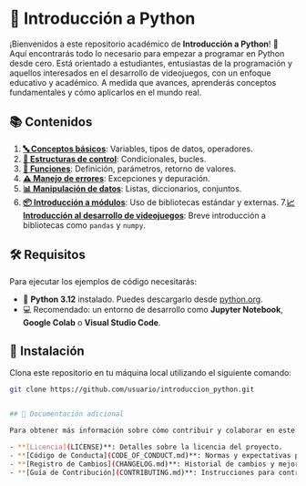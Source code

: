 # 🐍 Introducción a Python

¡Bienvenidos a este repositorio académico de **Introducción a Python**! 🎉 Aquí encontrarás todo lo necesario para empezar a programar en Python desde cero. Está orientado a estudiantes, entusiastas de la programación y aquellos interesados en el desarrollo de videojuegos, con un enfoque educativo y académico. A medida que avances, aprenderás conceptos fundamentales y cómo aplicarlos en el mundo real.

## 📚 Contenidos

1. [**🔤 Conceptos básicos**](URL_DEL_TEMA): Variables, tipos de datos, operadores. 
2. [**🔁 Estructuras de control**](URL_DEL_TEMA): Condicionales, bucles. 
3. [**🔧 Funciones**](URL_DEL_TEMA): Definición, parámetros, retorno de valores. 
4. [**⚠️ Manejo de errores**](URL_DEL_TEMA): Excepciones y depuración.
5. [**📊 Manipulación de datos**](URL_DEL_TEMA): Listas, diccionarios, conjuntos. 
6. [**📦 Introducción a módulos**](URL_DEL_TEMA): Uso de bibliotecas estándar y externas. 
7.[**📈 Introducción al desarrollo de videojuegos**](URL_DEL_TEMA): Breve introducción a bibliotecas como `pandas` y `numpy`. 


## 🛠️ Requisitos

Para ejecutar los ejemplos de código necesitarás:

- 🐍 **Python 3.12** instalado. Puedes descargarlo desde [python.org](https://www.python.org/).
- 💻 Recomendado: un entorno de desarrollo como **Jupyter Notebook**, **Google Colab** o **Visual Studio Code**.

## 🚀 Instalación

Clona este repositorio en tu máquina local utilizando el siguiente comando:

```bash
git clone https://github.com/usuario/introduccion_python.git


## 📄 Documentación adicional

Para obtener más información sobre cómo contribuir y colaborar en este repositorio, asegúrate de revisar los siguientes documentos:

- **[Licencia](LICENSE)**: Detalles sobre la licencia del proyecto.
- **[Código de Conducta](CODE_OF_CONDUCT.md)**: Normas y expectativas para la colaboración.
- **[Registro de Cambios](CHANGELOG.md)**: Historial de cambios y mejoras en el repositorio.
- **[Guía de Contribución](CONTRIBUTING.md)**: Instrucciones para contribuir al proyecto.


